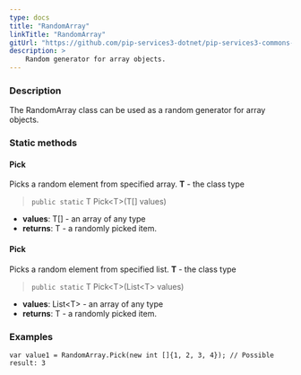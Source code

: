 ```yaml
---
type: docs
title: "RandomArray"
linkTitle: "RandomArray"
gitUrl: "https://github.com/pip-services3-dotnet/pip-services3-commons-dotnet"
description: >
    Random generator for array objects.
---
```


### Description

The RandomArray class can be used as a random generator for array objects.

### Static methods


#### Pick
Picks a random element from specified array.
**T** - the class type

> `public static` T Pick\<T\>(T[] values)

- **values**: T[] - an array of any type
- **returns**: T - a randomly picked item.

#### Pick
Picks a random element from specified list.
**T** - the class type

> `public static` T Pick\<T\>(List\<T\> values)

- **values**: List\<T\> - an array of any type
- **returns**: T - a randomly picked item.

### Examples

```сы
var value1 = RandomArray.Pick(new int []{1, 2, 3, 4}); // Possible result: 3

```
